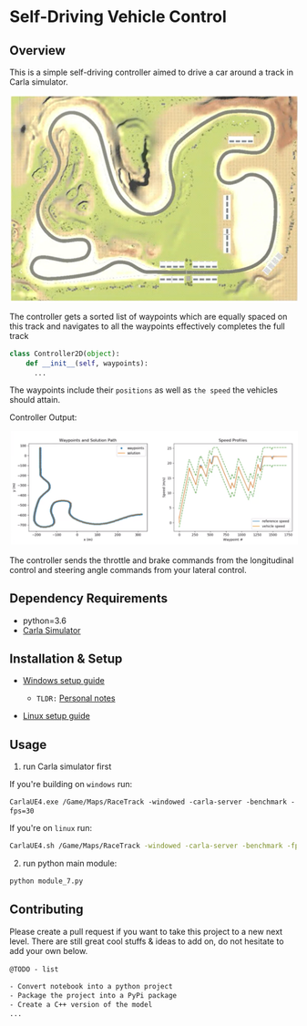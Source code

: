 # Self-Driving Vehicle Control

## Overview

This is a simple self-driving controller aimed to drive a car around a track in Carla simulator.

<img src="./doc/racetrack-waypoints.png" width="520" style="border:0px solid #FFFFFF; padding:1px; margin:1px"> 

The controller gets a sorted list of waypoints which are equally spaced on this track and navigates to all the waypoints effectively completes the full track 

```python
class Controller2D(object):
    def __init__(self, waypoints):
      ...
```

The waypoints include their `positions` as well as `the speed` the vehicles should attain.

Controller Output:

<img src="./doc/controller-output.png" width="800" style="border:0px solid #FFFFFF; padding:1px; margin:1px"> 

The controller sends the throttle and brake commands from the longitudinal control and steering angle commands from your lateral control. 


## Dependency Requirements

- python=3.6
- [Carla Simulator](https://github.com/carla-simulator/carla)


## Installation & Setup

- [Windows setup guide](https://github.com/afondiel/Self-Driving-Cars-Specialization/blob/main/Course1-Introduction-to-Self-Driving-Cars/resources/carla-simulator-install/CARLA-Setup-Guide-_Windows-x64_.pdf)
  - `TLDR:` [Personal notes](https://github.com/afondiel/Self-Driving-Cars-Specialization/blob/main/Course1-Introduction-to-Self-Driving-Cars/resources/carla-simulator-install/carla-simulator-install-on-windows.md)

- [Linux setup guide](https://github.com/afondiel/Self-Driving-Cars-Specialization/blob/main/Course1-Introduction-to-Self-Driving-Cars/resources/carla-simulator-install/CARLA-Setup-Guide-Ubuntu.pdf) 


## Usage

1. run Carla simulator first

If you're building on `windows` run: 

```batch
CarlaUE4.exe /Game/Maps/RaceTrack -windowed -carla-server -benchmark -fps=30
```
If you're on `linux` run: 

```bash
CarlaUE4.sh /Game/Maps/RaceTrack -windowed -carla-server -benchmark -fps=30
```

2. run python main module: 

```python 
python module_7.py
```

## Contributing

Please create a pull request if you want to take this project to a new next level. There are still great cool stuffs & ideas to add on, do not hesitate to add your own below.

`@TODO - list`

```
- Convert notebook into a python project
- Package the project into a PyPi package
- Create a C++ version of the model
...
```


